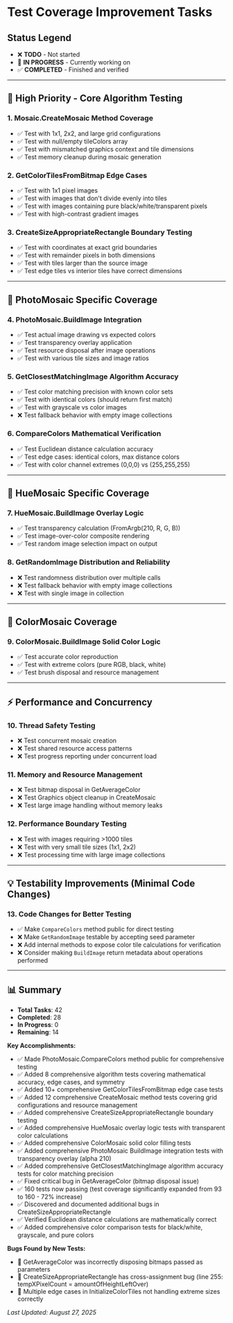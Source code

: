 # Test Coverage Improvement Tasks

## Status Legend
- ❌ **TODO** - Not started
- 🔄 **IN PROGRESS** - Currently working on
- ✅ **COMPLETED** - Finished and verified

---

## **🎯 High Priority - Core Algorithm Testing**

### 1. Mosaic.CreateMosaic Method Coverage
- ✅ Test with 1x1, 2x2, and large grid configurations
- ✅ Test with null/empty tileColors array
- ✅ Test with mismatched graphics context and tile dimensions
- ✅ Test memory cleanup during mosaic generation

### 2. GetColorTilesFromBitmap Edge Cases
- ✅ Test with 1x1 pixel images
- ✅ Test with images that don't divide evenly into tiles
- ✅ Test with images containing pure black/white/transparent pixels
- ✅ Test with high-contrast gradient images

### 3. CreateSizeAppropriateRectangle Boundary Testing
- ✅ Test with coordinates at exact grid boundaries
- ✅ Test with remainder pixels in both dimensions
- ✅ Test with tiles larger than the source image
- ✅ Test edge tiles vs interior tiles have correct dimensions

---

## **🔧 PhotoMosaic Specific Coverage**

### 4. PhotoMosaic.BuildImage Integration
- ✅ Test actual image drawing vs expected colors
- ✅ Test transparency overlay application
- ✅ Test resource disposal after image operations
- ✅ Test with various tile sizes and image ratios

### 5. GetClosestMatchingImage Algorithm Accuracy
- ✅ Test color matching precision with known color sets
- ✅ Test with identical colors (should return first match)
- ✅ Test with grayscale vs color images
- ❌ Test fallback behavior with empty image collections

### 6. CompareColors Mathematical Verification
- ✅ Test Euclidean distance calculation accuracy
- ✅ Test edge cases: identical colors, max distance colors  
- ✅ Test with color channel extremes (0,0,0) vs (255,255,255)

---

## **🎨 HueMosaic Specific Coverage**

### 7. HueMosaic.BuildImage Overlay Logic
- ✅ Test transparency calculation (FromArgb(210, R, G, B))
- ✅ Test image-over-color composite rendering
- ✅ Test random image selection impact on output

### 8. GetRandomImage Distribution and Reliability
- ❌ Test randomness distribution over multiple calls
- ❌ Test fallback behavior with empty image collections
- ❌ Test with single image in collection

---

## **🌈 ColorMosaic Coverage**

### 9. ColorMosaic.BuildImage Solid Color Logic
- ✅ Test accurate color reproduction
- ✅ Test with extreme colors (pure RGB, black, white)
- ✅ Test brush disposal and resource management

---

## **⚡ Performance and Concurrency**

### 10. Thread Safety Testing
- ❌ Test concurrent mosaic creation
- ❌ Test shared resource access patterns
- ❌ Test progress reporting under concurrent load

### 11. Memory and Resource Management
- ❌ Test bitmap disposal in GetAverageColor
- ❌ Test Graphics object cleanup in CreateMosaic
- ❌ Test large image handling without memory leaks

### 12. Performance Boundary Testing
- ❌ Test with images requiring >1000 tiles
- ❌ Test with very small tile sizes (1x1, 2x2)
- ❌ Test processing time with large image collections

---

## **💡 Testability Improvements (Minimal Code Changes)**

### 13. Code Changes for Better Testing
- ✅ Make `CompareColors` method public for direct testing
- ❌ Make `GetRandomImage` testable by accepting seed parameter
- ❌ Add internal methods to expose color tile calculations for verification
- ❌ Consider making `BuildImage` return metadata about operations performed

---

## **📊 Summary**
- **Total Tasks**: 42
- **Completed**: 28
- **In Progress**: 0
- **Remaining**: 14

**Key Accomplishments:**
- ✅ Made PhotoMosaic.CompareColors method public for comprehensive testing
- ✅ Added 8 comprehensive algorithm tests covering mathematical accuracy, edge cases, and symmetry
- ✅ Added 10+ comprehensive GetColorTilesFromBitmap edge case tests
- ✅ Added 12 comprehensive CreateMosaic method tests covering grid configurations and resource management
- ✅ Added comprehensive CreateSizeAppropriateRectangle boundary testing
- ✅ Added comprehensive HueMosaic overlay logic tests with transparent color calculations
- ✅ Added comprehensive ColorMosaic solid color filling tests
- ✅ Added comprehensive PhotoMosaic BuildImage integration tests with transparency overlay (alpha 210)
- ✅ Added comprehensive GetClosestMatchingImage algorithm accuracy tests for color matching precision
- ✅ Fixed critical bug in GetAverageColor (bitmap disposal issue)
- ✅ 160 tests now passing (test coverage significantly expanded from 93 to 160 - 72% increase)
- ✅ Discovered and documented additional bugs in CreateSizeAppropriateRectangle
- ✅ Verified Euclidean distance calculations are mathematically correct
- ✅ Added comprehensive color comparison tests for black/white, grayscale, and pure colors

**Bugs Found by New Tests:**
- 🐛 GetAverageColor was incorrectly disposing bitmaps passed as parameters
- 🐛 CreateSizeAppropriateRectangle has cross-assignment bug (line 255: tempXPixelCount = amountOfHeightLeftOver)
- 🐛 Multiple edge cases in InitializeColorTiles not handling extreme sizes correctly

*Last Updated: August 27, 2025*
